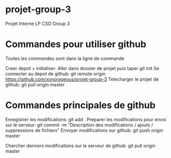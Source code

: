projet-group-3
==============

Projet Interne LP CSD Group 3


Commandes pour utiliser github
==============================

Toutes les commandes sont dans la ligne de commande

Creer depot + initialiser: Aller dans dossier de projet puis taper git init
Se connecter au depot de github: git remote origin https://github.com/xonorageous/projet-group-3
Telecharger le projet de github: git pull origin master


Commandes principales de github
===============================

Enregistrer les modifications: git add .
Preparer les modifications pour envoi sur le serveur: git commit -m "Description des modifications / ajouts / suppressions de fichiers"
Envoyer modifications sur github: git push origin master

Chercher derniers modifications sur le serveur de github: git pull origin master